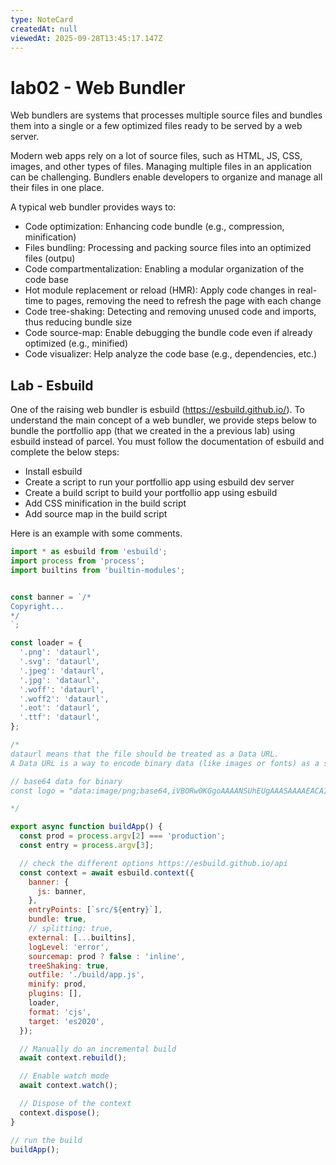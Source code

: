 ```yaml
---
type: NoteCard
createdAt: null
viewedAt: 2025-09-28T13:45:17.147Z
---
```


# lab02 - Web Bundler
Web bundlers are systems that processes multiple source files and bundles them into a single or a few optimized files ready to be served by a web server.

Modern web apps rely on a lot of source files, such as HTML, JS, CSS, images, and other types of files. Managing multiple files in an application can be challenging. Bundlers enable developers to organize and manage all their files in one place.

A typical web bundler provides ways to:

*   Code optimization: Enhancing code bundle (e.g., compression, minification)
*   Files bundling: Processing and packing source files into an optimized files (outpu)
*   Code compartmentalization: Enabling a modular organization of the code base
*   Hot module replacement or reload (HMR): Apply code changes in real-time to pages, removing the need to refresh the page with each change
*   Code tree-shaking: Detecting and removing unused code and imports, thus reducing bundle size
*   Code source-map: Enable debugging the bundle code even if already optimized (e.g., minified)
*   Code visualizer: Help analyze the code base (e.g., dependencies, etc.)

## Lab - Esbuild

One of the raising web bundler is esbuild (<https://esbuild.github.io/>). To understand the main concept of a web bundler, we provide steps below to bundle the portfollio app (that we created in the a previous lab) using esbuild instead of parcel. You must follow the documentation of esbuild and complete the below steps:

*   Install esbuild
*   Create a script to run your portfollio app using esbuild dev server
*   Create a build script to build your portfollio app using esbuild
*   Add CSS minification in the build script
*   Add source map in the build script

Here is an example with some comments.

```js
import * as esbuild from 'esbuild';
import process from 'process';
import builtins from 'builtin-modules';


const banner = `/*
Copyright...
*/
`;

const loader = {
  '.png': 'dataurl',
  '.svg': 'dataurl',
  '.jpeg': 'dataurl',
  '.jpg': 'dataurl',
  '.woff': 'dataurl',
  '.woff2': 'dataurl',
  '.eot': 'dataurl',
  '.ttf': 'dataurl',
};

/*
dataurl means that the file should be treated as a Data URL.
A Data URL is a way to encode binary data (like images or fonts) as a string of text, which can then be embedded directly into the output file (like HTML or JavaScript).

// base64 data for binary
const logo = "data:image/png;base64,iVBORw0KGgoAAAANSUhEUgAAASAAAAEACAIAAAB..."; 

*/

export async function buildApp() {
  const prod = process.argv[2] === 'production';
  const entry = process.argv[3];

  // check the different options https://esbuild.github.io/api
  const context = await esbuild.context({
    banner: {
      js: banner,
    },
    entryPoints: [`src/${entry}`],
    bundle: true,
    // splitting: true,
    external: [...builtins],
    logLevel: 'error',
    sourcemap: prod ? false : 'inline',
    treeShaking: true,
    outfile: './build/app.js',
    minify: prod,
    plugins: [],
    loader,
    format: 'cjs',
    target: 'es2020',
  });

  // Manually do an incremental build
  await context.rebuild();

  // Enable watch mode
  await context.watch();

  // Dispose of the context
  context.dispose();
}

// run the build
buildApp();
```

